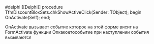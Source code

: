 #delphi [[Delphi]]
procedure TfmDiscountBloxSets.chkShowActiveClick(Sender: TObject);
begin
  OnActivate(Self);
end;

OnActivate вызывает событие которое на этой форме висит на FormActivate
функции Onкакоетособытие при наступлении события вызываются